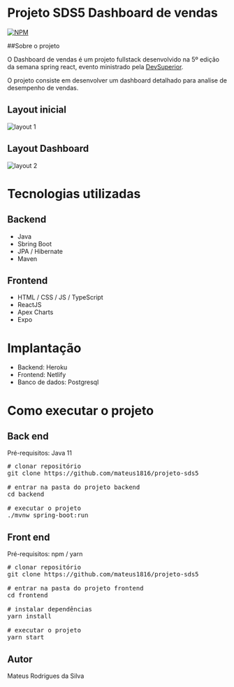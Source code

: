 # Projeto SDS5 Dashboard de vendas
[![NPM](https://img.shields.io/npm/l/react)](https://github.com/mateus1816/projeto-sds5/blob/master/LICENSE)

##Sobre o projeto

O Dashboard de vendas é um projeto fullstack desenvolvido na 5º edição da semana spring react, evento ministrado pela [DevSuperior](https://devsuperior.com).

O projeto consiste em desenvolver um dashboard detalhado para analise de desempenho de vendas.

## Layout inicial
![layout 1](https://media.discordapp.net/attachments/910560542756859975/910560640236671048/Captura_de_Tela_2.png?width=902&height=492)

## Layout Dashboard
![layout 2](https://media.discordapp.net/attachments/910560542756859975/910560635056685136/Captura_de_Tela_1.png?width=788&height=492)

# Tecnologias utilizadas

## Backend
- Java
- Sbring Boot
- JPA / Hibernate
- Maven

## Frontend
- HTML / CSS / JS / TypeScript
- ReactJS
- Apex Charts
- Expo

# Implantação
- Backend: Heroku
- Frontend: Netlify
- Banco de dados: Postgresql

# Como executar o projeto
## Back end
Pré-requisitos: Java 11

<pre>
# clonar repositório
git clone https://github.com/mateus1816/projeto-sds5

# entrar na pasta do projeto backend
cd backend

# executar o projeto
./mvnw spring-boot:run
</pre>

## Front end
Pré-requisitos: npm / yarn

<pre>
# clonar repositório
git clone https://github.com/mateus1816/projeto-sds5

# entrar na pasta do projeto frontend 
cd frontend

# instalar dependências
yarn install

# executar o projeto
yarn start
</pre>

## Autor

Mateus Rodrigues da Silva
